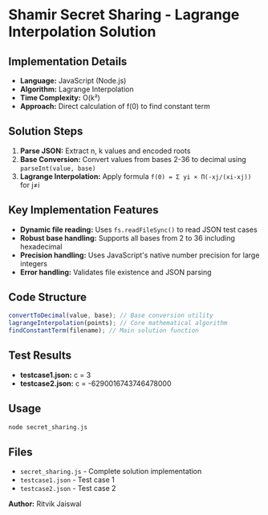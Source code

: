 # Shamir Secret Sharing - Lagrange Interpolation Solution

## Implementation Details

- **Language:** JavaScript (Node.js)
- **Algorithm:** Lagrange Interpolation
- **Time Complexity:** O(k²)
- **Approach:** Direct calculation of f(0) to find constant term

## Solution Steps

1. **Parse JSON:** Extract n, k values and encoded roots
2. **Base Conversion:** Convert values from bases 2-36 to decimal using `parseInt(value, base)`
3. **Lagrange Interpolation:** Apply formula `f(0) = Σ yi × Π(-xj/(xi-xj))` for j≠i

## Key Implementation Features

- **Dynamic file reading:** Uses `fs.readFileSync()` to read JSON test cases
- **Robust base handling:** Supports all bases from 2 to 36 including hexadecimal
- **Precision handling:** Uses JavaScript's native number precision for large integers
- **Error handling:** Validates file existence and JSON parsing

## Code Structure

```javascript
convertToDecimal(value, base); // Base conversion utility
lagrangeInterpolation(points); // Core mathematical algorithm
findConstantTerm(filename); // Main solution function
```

## Test Results

- **testcase1.json:** c = 3
- **testcase2.json:** c = -6290016743746478000

## Usage

```bash
node secret_sharing.js
```

## Files

- `secret_sharing.js` - Complete solution implementation
- `testcase1.json` - Test case 1
- `testcase2.json` - Test case 2

**Author:** Ritvik Jaiswal
